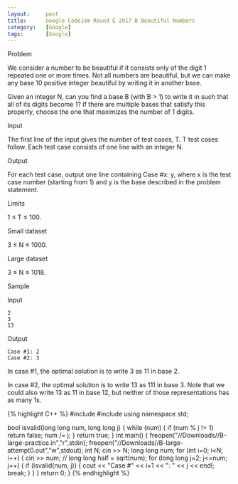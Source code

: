```yaml
---
layout:     post
title:      Google CodeJam Round E 2017 B Beautiful Numbers
category:   [Google] 
tags:       [Google]
---
```


Problem

We consider a number to be beautiful if it consists only of the digit 1 repeated one or more times. Not all numbers are beautiful, but we can make any base 10 positive integer beautiful by writing it in another base.

Given an integer N, can you find a base B (with B > 1) to write it in such that all of its digits become 1? If there are multiple bases that satisfy this property, choose the one that maximizes the number of 1 digits.

Input

The first line of the input gives the number of test cases, T. T test cases follow. Each test case consists of one line with an integer N.

Output

For each test case, output one line containing Case #x: y, where x is the test case number (starting from 1) and y is the base described in the problem statement.

Limits

1 ≤ T ≤ 100.

Small dataset

3 ≤ N ≤ 1000.

Large dataset

3 ≤ N ≤ 1018.

Sample

Input 
 
	2
	3
	13

Output 

	Case #1: 2
	Case #2: 3

In case #1, the optimal solution is to write 3 as 11 in base 2.

In case #2, the optimal solution is to write 13 as 111 in base 3. Note that we could also write 13 as 11 in base 12, but neither of those representations has as many 1s.

{% highlight C++ %}
#include <iostream>
#include <cmath>
using namespace std;

bool isvalid(long long num, long long j) {
    while (num) {
        if (num % j != 1)   return false;
        num /= j;
    }
    return true;
}
int main() {
    freopen("//Downloads//B-large-practice.in","r",stdin);
    freopen("//Downloads//B-large-attempt0.out","w",stdout);
    int N;
    cin >> N;
    long long num;
    for (int i=0; i<N; i++) {
        cin >> num;
        // long long half = sqrt(num);
        for (long long j=2; j<=num; j++) {
            if (isvalid(num, j)) {
                cout << "Case #" << i+1 << ": " << j << endl;
                break;
            }
        }
    }
    return 0;
}
{% endhighlight %}